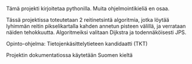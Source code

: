 Tämä projekti kirjoitetaa pythonilla. Muita ohjelmointikieliä en osaa.

Tässä projektissa toteutetaan 2 reitinetsintä algoritmia, jotka löytää 
lyhimmän reitin pikselikartalla kahden annetun pisteen välillä, ja verrataan näiden tehokkuutta. 
Algoritmeiksi valitaan Dijkstra ja todennäköisesti JPS.

Opinto-ohjelma: Tietojenkäsittelytieteen kandidaatti (TKT)

Projektin dokumentatiossa käytetään Suomen kieltä
